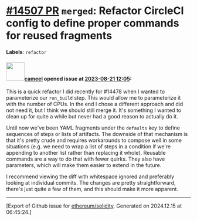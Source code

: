 # [\#14507 PR](https://github.com/ethereum/solidity/pull/14507) `merged`: Refactor CircleCI config to define proper commands for reused fragments
**Labels**: `refactor`


#### <img src="https://avatars.githubusercontent.com/u/137030?v=4" width="50">[cameel](https://github.com/cameel) opened issue at [2023-08-21 12:05](https://github.com/ethereum/solidity/pull/14507):

This is a quick refactor I did recently for #14478 when I wanted to parameterize our `run_build` step. This would allow me to parameterize it with the number of CPUs. In the end I chose a different approach and did not need it, but I think we should still merge it. It's something I wanted to clean up for quite a while but never had a good reason to actually do it.

Until now we've been YAML fragments under the `defaults` key to define sequences of steps or lists of artifacts. The downside of that mechanism is that it's pretty crude and requires workarounds to compose well in some situations (e.g. we need to wrap a list of steps in a condition if we're appending to another list rather than replacing it whole). Reusable commands are a way to do that with fewer quirks. They also have parameters, which will make them easier to extend in the future.

I recommend viewing the diff with whitespace ignored and preferably looking at individual commits. The changes are pretty straightforward, there's just quite a few of them, and this should make it more apparent.




-------------------------------------------------------------------------------



[Export of Github issue for [ethereum/solidity](https://github.com/ethereum/solidity). Generated on 2024.12.15 at 06:45:24.]

